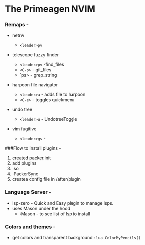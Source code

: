 
# The Primeagen NVIM

### Remaps -
* netrw 
    * `<leader>pv`
* telescope fuzzy finder
    * `<leader>pv` -find_files
    * `<C-p>` - git_files
    * `<leader>ps> - grep_string
* harpoon file navigator
    * `<leader>a` - adds file to harpoon
    * `<C-e>` - toggles quickmenu

* undo tree
    * `<leader>u` - UndotreeToggle

* vim fugitive
    * `<leader>gs` - 

###Flow to install plugins - 
1) created packer.init
2) add plugins
3) :so 
4) :PackerSync
5) createa  config file in /after/plugin

### Language Server -
* lsp-zero - Quick and Easy plugin to manage lsps.
* uses Mason under the hood
    * :Mason - to see list of lsp to install


### Colors and themes - 
- get colors and transparent background 
    `:lua ColorMyPencils()`


